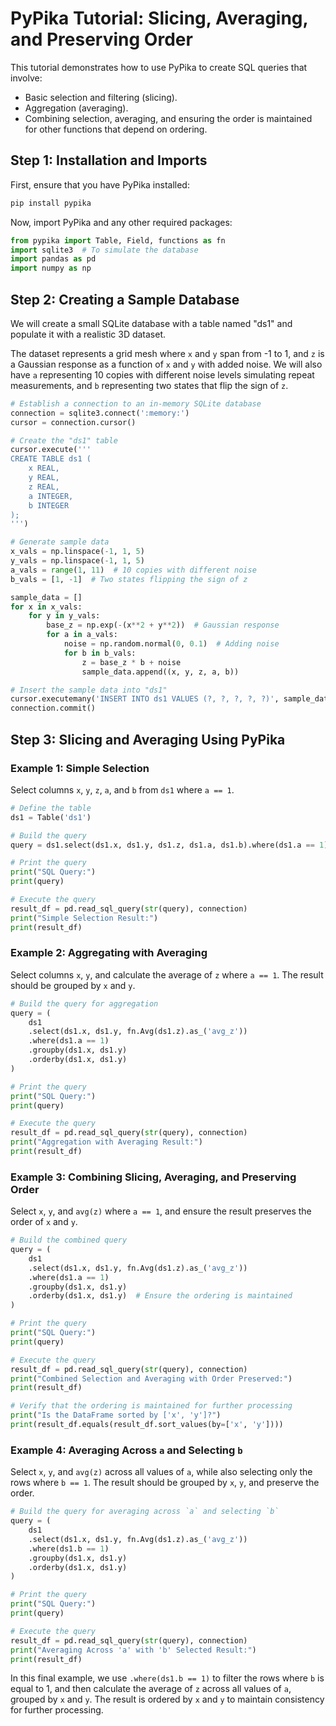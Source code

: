 # PyPika Tutorial: Slicing, Averaging, and Preserving Order

This tutorial demonstrates how to use PyPika to create SQL queries that involve:
- Basic selection and filtering (slicing).
- Aggregation (averaging).
- Combining selection, averaging, and ensuring the order is maintained for other functions that depend on ordering.

## Step 1: Installation and Imports

First, ensure that you have PyPika installed:

```bash
pip install pypika
```

Now, import PyPika and any other required packages:

```python
from pypika import Table, Field, functions as fn
import sqlite3  # To simulate the database
import pandas as pd
import numpy as np
```

## Step 2: Creating a Sample Database

We will create a small SQLite database with a table named "ds1" and populate it with a realistic 3D dataset.

The dataset represents a grid mesh where `x` and `y` span from -1 to 1, and `z` is a Gaussian response as a function of `x` and `y` with added noise. We will also have `a` representing 10 copies with different noise levels simulating repeat measurements, and `b` representing two states that flip the sign of `z`.

```python
# Establish a connection to an in-memory SQLite database
connection = sqlite3.connect(':memory:')
cursor = connection.cursor()

# Create the "ds1" table
cursor.execute('''
CREATE TABLE ds1 (
    x REAL,
    y REAL,
    z REAL,
    a INTEGER,
    b INTEGER
);
''')

# Generate sample data
x_vals = np.linspace(-1, 1, 5)
y_vals = np.linspace(-1, 1, 5)
a_vals = range(1, 11)  # 10 copies with different noise
b_vals = [1, -1]  # Two states flipping the sign of z

sample_data = []
for x in x_vals:
    for y in y_vals:
        base_z = np.exp(-(x**2 + y**2))  # Gaussian response
        for a in a_vals:
            noise = np.random.normal(0, 0.1)  # Adding noise
            for b in b_vals:
                z = base_z * b + noise
                sample_data.append((x, y, z, a, b))

# Insert the sample data into "ds1"
cursor.executemany('INSERT INTO ds1 VALUES (?, ?, ?, ?, ?)', sample_data)
connection.commit()
```

## Step 3: Slicing and Averaging Using PyPika

### Example 1: Simple Selection
Select columns `x`, `y`, `z`, `a`, and `b` from `ds1` where `a == 1`.

```python
# Define the table
ds1 = Table('ds1')

# Build the query
query = ds1.select(ds1.x, ds1.y, ds1.z, ds1.a, ds1.b).where(ds1.a == 1)

# Print the query
print("SQL Query:")
print(query)

# Execute the query
result_df = pd.read_sql_query(str(query), connection)
print("Simple Selection Result:")
print(result_df)
```

### Example 2: Aggregating with Averaging
Select columns `x`, `y`, and calculate the average of `z` where `a == 1`. The result should be grouped by `x` and `y`.

```python
# Build the query for aggregation
query = (
    ds1
    .select(ds1.x, ds1.y, fn.Avg(ds1.z).as_('avg_z'))
    .where(ds1.a == 1)
    .groupby(ds1.x, ds1.y)
    .orderby(ds1.x, ds1.y)
)

# Print the query
print("SQL Query:")
print(query)

# Execute the query
result_df = pd.read_sql_query(str(query), connection)
print("Aggregation with Averaging Result:")
print(result_df)
```

### Example 3: Combining Slicing, Averaging, and Preserving Order
Select `x`, `y`, and `avg(z)` where `a == 1`, and ensure the result preserves the order of `x` and `y`.

```python
# Build the combined query
query = (
    ds1
    .select(ds1.x, ds1.y, fn.Avg(ds1.z).as_('avg_z'))
    .where(ds1.a == 1)
    .groupby(ds1.x, ds1.y)
    .orderby(ds1.x, ds1.y)  # Ensure the ordering is maintained
)

# Print the query
print("SQL Query:")
print(query)

# Execute the query
result_df = pd.read_sql_query(str(query), connection)
print("Combined Selection and Averaging with Order Preserved:")
print(result_df)

# Verify that the ordering is maintained for further processing
print("Is the DataFrame sorted by ['x', 'y']?")
print(result_df.equals(result_df.sort_values(by=['x', 'y'])))
```

### Example 4: Averaging Across `a` and Selecting `b`
Select `x`, `y`, and `avg(z)` across all values of `a`, while also selecting only the rows where `b == 1`. The result should be grouped by `x`, `y`, and preserve the order.

```python
# Build the query for averaging across `a` and selecting `b`
query = (
    ds1
    .select(ds1.x, ds1.y, fn.Avg(ds1.z).as_('avg_z'))
    .where(ds1.b == 1)
    .groupby(ds1.x, ds1.y)
    .orderby(ds1.x, ds1.y)
)

# Print the query
print("SQL Query:")
print(query)

# Execute the query
result_df = pd.read_sql_query(str(query), connection)
print("Averaging Across 'a' with 'b' Selected Result:")
print(result_df)
```

In this final example, we use `.where(ds1.b == 1)` to filter the rows where `b` is equal to 1, and then calculate the average of `z` across all values of `a`, grouped by `x` and `y`. The result is ordered by `x` and `y` to maintain consistency for further processing.
